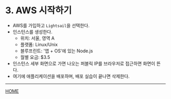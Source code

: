# 3. AWS 시작하기

- AWS를 가입하고 `Lightsail`을 선택한다.
- 인스턴스를 생성한다.
    - 위치: 서울, 영역 A
    - 플랫폼: Linux/Unix
    - 블루프린트: '앱 + OS'에 있는 Node.js
    - 월별 요금: $3.5
- 인스턴스 세부 화면으로 가면 나오는 퍼블릭 IP를 브라우저로 접근하면 화면이 뜬다.
- 여기에 애플리케이션을 배포하며, 배포 실습이 끝나면 삭제한다.

-----
[HOME](./index.md)